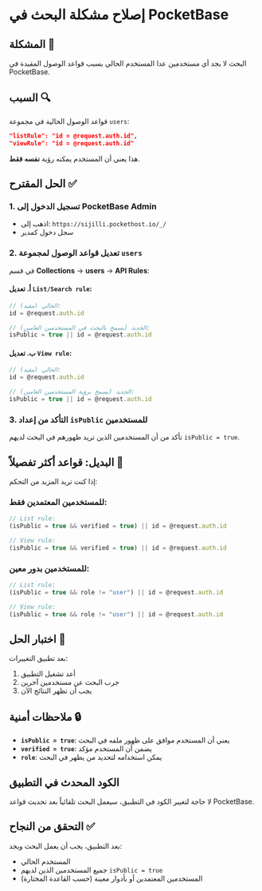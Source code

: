 # إصلاح مشكلة البحث في PocketBase

## المشكلة 🚨
البحث لا يجد أي مستخدمين عدا المستخدم الحالي بسبب قواعد الوصول المقيدة في PocketBase.

## السبب 🔍
قواعد الوصول الحالية في مجموعة `users`:
```json
"listRule": "id = @request.auth.id",
"viewRule": "id = @request.auth.id"
```

هذا يعني أن المستخدم يمكنه رؤية **نفسه فقط**.

## الحل المقترح ✅

### 1. تسجيل الدخول إلى PocketBase Admin
- اذهب إلى: `https://sijilli.pockethost.io/_/`
- سجل دخول كمدير

### 2. تعديل قواعد الوصول لمجموعة `users`
في قسم **Collections** → **users** → **API Rules**:

#### أ. تعديل `List/Search rule`:
```javascript
// الحالي (مقيد):
id = @request.auth.id

// الجديد (يسمح بالبحث في المستخدمين العامين):
isPublic = true || id = @request.auth.id
```

#### ب. تعديل `View rule`:
```javascript
// الحالي (مقيد):
id = @request.auth.id

// الجديد (يسمح برؤية المستخدمين العامين):
isPublic = true || id = @request.auth.id
```

### 3. التأكد من إعداد `isPublic` للمستخدمين
تأكد من أن المستخدمين الذين تريد ظهورهم في البحث لديهم `isPublic = true`.

## البديل: قواعد أكثر تفصيلاً 🔧

إذا كنت تريد المزيد من التحكم:

### للمستخدمين المعتمدين فقط:
```javascript
// List rule:
(isPublic = true && verified = true) || id = @request.auth.id

// View rule:
(isPublic = true && verified = true) || id = @request.auth.id
```

### للمستخدمين بدور معين:
```javascript
// List rule:
(isPublic = true && role != "user") || id = @request.auth.id

// View rule:
(isPublic = true && role != "user") || id = @request.auth.id
```

## اختبار الحل 🧪

بعد تطبيق التغييرات:
1. أعد تشغيل التطبيق
2. جرب البحث عن مستخدمين آخرين
3. يجب أن تظهر النتائج الآن

## ملاحظات أمنية 🔒

- **`isPublic = true`**: يعني أن المستخدم موافق على ظهور ملفه في البحث
- **`verified = true`**: يضمن أن المستخدم مؤكد
- **`role`**: يمكن استخدامه لتحديد من يظهر في البحث

## الكود المحدث في التطبيق

لا حاجة لتغيير الكود في التطبيق، سيعمل البحث تلقائياً بعد تحديث قواعد PocketBase.

## التحقق من النجاح ✅

بعد التطبيق، يجب أن يعمل البحث ويجد:
- المستخدم الحالي
- جميع المستخدمين الذين لديهم `isPublic = true`
- (حسب القاعدة المختارة) المستخدمين المعتمدين أو بأدوار معينة
